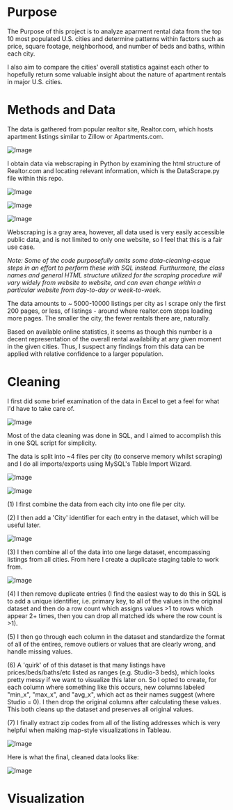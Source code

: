 # Purpose 

The Purpose of this project is to analyze aparment rental data from the top 10 most populated U.S. cities and determine patterns within factors such as price, square footage, neighborhood, and number of beds and baths, within each city.

I also aim to compare the cities' overall statistics against each other to hopefully return some valuable insight about the nature of apartment rentals in major U.S. cities.

# Methods and Data

The data is gathered from popular realtor site, Realtor.com, which hosts apartment listings similar to Zillow or Apartments.com. 

![Image](https://github.com/user-attachments/assets/0c7306d3-e79e-45c6-a8e3-22dcba7cb9e6)

I obtain data via webscraping in Python by examining the html structure of Realtor.com and locating relevant information, which is the DataScrape.py file within this repo. 

![Image](https://github.com/user-attachments/assets/d32d9c25-7e05-4ad2-91bc-338b25494dd5)

![Image](https://github.com/user-attachments/assets/74269632-ccf3-42b4-8808-1954193f5456)

![Image](https://github.com/user-attachments/assets/6432b6cd-d35e-473d-8491-766d425fb2d9)

Webscraping is a gray area, however, all data used is very easily accessible public data, and is not limited to only one website, so I feel that this is a fair use case. 

*Note: Some of the code purposefully omits some data-cleaning-esque steps in an effort to perform these with SQL instead. Furthurmore, the class names and general HTML structure utilized for the scraping procedure will vary widely from website to website, and can even change within a particular website from day-to-day or week-to-week.*

The data amounts to ~ 5000-10000 listings per city as I scrape only the first 200 pages, or less, of listings - around where realtor.com stops loading more pages. The smaller the city, the fewer rentals there are, naturally. 

Based on available online statistics, it seems as though this number is a decent representation of the overall rental availability at any given moment in the given cities. Thus, I suspect any findings from this data can be applied with relative confidence to a larger population. 

# Cleaning

I first did some brief examination of the data in Excel to get a feel for what I'd have to take care of.

![Image](https://github.com/user-attachments/assets/dc349cfc-0657-4eaf-bd4e-6a687f0f676c)

Most of the data cleaning was done in SQL, and I aimed to accomplish this in one SQL script for simplicity.

The data is split into ~4 files per city (to conserve memory whilst scraping) and I do all imports/exports using MySQL's Table Import Wizard.

![Image](https://github.com/user-attachments/assets/ae971888-f4bc-444d-981f-10d7dbf1256b)

![Image](https://github.com/user-attachments/assets/95ba4410-12c1-4536-988f-e8922015932c)

(1) I first combine the data from each city into one file per city.

(2) I then add a 'City' identifier for each entry in the dataset, which will be useful later.

![Image](https://github.com/user-attachments/assets/19bc154a-c034-4489-9a50-10d3dc6eabe5)

(3) I then combine all of the data into one large dataset, encompassing listings from all cities. From here I create a duplicate staging table to work from.

![Image](https://github.com/user-attachments/assets/e1cc1ec4-0348-4a08-9948-6f55d7723440)

(4) I then remove duplicate entries (I find the easiest way to do this in SQL is to add a unique identifier, i.e. primary key, to all of the values in the original dataset and then do a row count which assigns values >1 to rows which appear 2+ times, then you can drop all matched ids where the row count is >1).

(5) I then go through each column in the dataset and standardize the format of all of the entires, remove outliers or values that are clearly wrong, and handle missing values.

(6) A 'quirk' of of this dataset is that many listings have prices/beds/baths/etc listed as ranges (e.g. Studio-3 beds), which looks pretty messy if we want to visualize this later on. So I opted to create, for each column where something like this occurs, new columns labeled "min_x", "max_x", and "avg_x", which act as their names suggest (where Studio = 0). I then drop the original columns after calculating these values. This both cleans up the dataset and preserves all original values.

(7) I finally extract zip codes from all of the listing addresses which is very helpful when making map-style visualizations in Tableau.

![Image](https://github.com/user-attachments/assets/60ff24d2-1952-422d-8d09-8e9f9bdcf094)

Here is what the final, cleaned data looks like: 

![Image](https://github.com/user-attachments/assets/352dff85-2db1-4d96-a011-9a54c6bc5080)

# Visualization
